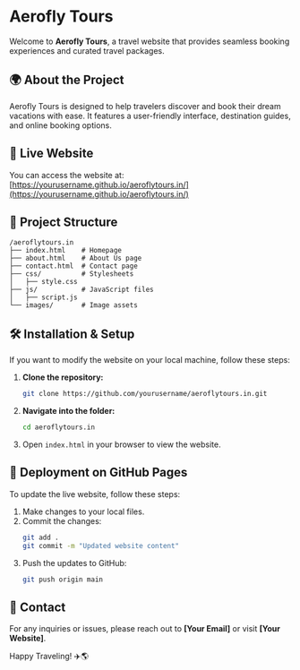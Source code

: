 # Aerofly Tours

Welcome to **Aerofly Tours**, a travel website that provides seamless booking experiences and curated travel packages.

## 🌍 About the Project

Aerofly Tours is designed to help travelers discover and book their dream vacations with ease. It features a user-friendly interface, destination guides, and online booking options.

## 🚀 Live Website

You can access the website at: [https://yourusername.github.io/aeroflytours.in/](https://yourusername.github.io/aeroflytours.in/)

## 📂 Project Structure

```
/aeroflytours.in
├── index.html    # Homepage
├── about.html    # About Us page
├── contact.html  # Contact page
├── css/          # Stylesheets
│   ├── style.css
├── js/           # JavaScript files
│   ├── script.js
└── images/       # Image assets
```

## 🛠️ Installation & Setup

If you want to modify the website on your local machine, follow these steps:

1. **Clone the repository:**
   ```sh
   git clone https://github.com/yourusername/aeroflytours.in.git
   ```
2. **Navigate into the folder:**
   ```sh
   cd aeroflytours.in
   ```
3. Open `index.html` in your browser to view the website.

## 📢 Deployment on GitHub Pages

To update the live website, follow these steps:

1. Make changes to your local files.
2. Commit the changes:
   ```sh
   git add .
   git commit -m "Updated website content"
   ```
3. Push the updates to GitHub:
   ```sh
   git push origin main
   ```

## 📧 Contact

For any inquiries or issues, please reach out to **[Your Email]** or visit **[Your Website]**.

Happy Traveling! ✈️🌎

